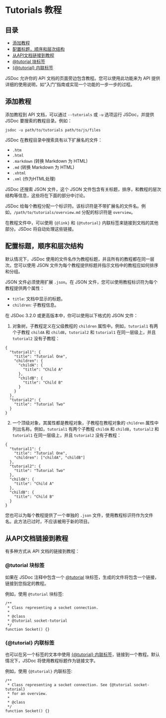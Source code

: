 <!--
title: Tutorials 教程
order: 109
author: yuer
-->

# Tutorials 教程

## 目录

- [添加教程](#添加教程)
- [配置标题，顺序和层次结构](#配置标题，顺序和层次结构)
- [从API文档链接到教程](#从API文档链接到教程)
- [@tutorial 块标签](#@tutorial-块标签)
- [{@tutorial} 内联标签](#{@tutorial}-内联标签)

JSDoc 允许你的 API 文档的页面旁边包含教程。您可以使用此功能来为 API 提供详细的使用说明，如“入门”指南或实现一个功能的一步一步的过程。

## 添加教程

添加教程到 API 文档，可以通过 `--tutorials` 或 `-u` 选项运行 JSDoc，并提供 JSDoc 要搜索的教程目录。例如：

```
jsdoc -u path/to/tutorials path/to/js/files
```

JSDoc 在教程目录中搜索具有以下扩展名的文件：

- `.htm`
- `.html`
- `.markdown` (转换 Markdown 为 HTML)
- `.md` (转换 Markdown 为 HTML)
- `.xhtml`
- `.xml` (作为HTML处理)

JSDoc 还搜索 JSON 文件，这个 JSON 文件包含有关标题，排序，和教程的层次结构等信息，这些将在下面的部分中讨论。

JSDoc 给每个教程分配一个标识符。该标识符是不带扩展名的文件名。例如，`/path/to/tutorials/overview.md` 分配的标识符是 `overview`。

在教程文件中，可以使用 `{@link}` 和 `{@tutorial}` 内联标签来链接到文档的其他部分。JSDoc 将自动处理这些链接。

## 配置标题，顺序和层次结构

默认情况下，JSDoc 使用的文件名作为教程标题，并且所有的教程都在同一层次。您可以使用 JSON 文件为每个教程提供标题并指示文档中的教程应如何排序和分组。

JSON 文件必须使用扩展 `.json`。在 JSON 文件，您可以使用教程标识符为每个教程提供两个属性：

- `title`: 文档中显示的标题。
- `children`: 子教程信息。

在 JSDoc 3.2.0 或更高版本中，你可以使用以下格式的 JSON 文件：

1. 对象树，子教程定义在父级教程的 `children` 属性中。例如，`tutorial1` 有两个子教程 `childA` 和 `childB`，`tutorial2` 和 `tutorial1` 在同一层级上，并且 `tutorial2` 没有子教程：

```
{
  "tutorial1": {
    "title": "Tutorial One",
    "children": {
      "childA": {
        "title": "Child A"
      },
      "childB": {
        "title": "Child B"
      }
    }
  },
  "tutorial2": {
    "title": "Tutorial Two"
  }
}
```

2. 一个顶级对象，其属性都是教程对象，子教程在教程对象的 `children` 属性中列出名称。例如，`tutorial1` 有两个子教程 `childA` 和 `childB`，`tutorial2` 和 `tutorial1` 在同一层级上，并且 `tutorial2` 没有子教程：

```
{
  "tutorial1": {
    "title": "Tutorial One",
    "children": ["childA", "childB"]
  },
  "tutorial2": {
    "title": "Tutorial Two"
  },
  "childA": {
    "title": "Child A"
  },
  "childB": {
    "title": "Child B"
  }
}
```

您也可以为每个教程提供了一个单独的 `.json` 文件，使用教程标识符作为文件名。此方法已过时，不应该被用于新的项目。

## 从API文档链接到教程

有多种方式从 API 文档的链接到教程：

### @tutorial 块标签

如果在 JSDoc 注释中包含一个 [@tutorial](./tags-tutorial.md) 块标签，生成的文件将包含一个链接，链接到您指定的教程。

例如，使用 `@tutorial` 块标签:

```
/**
 * Class representing a socket connection.
 *
 * @class
 * @tutorial socket-tutorial
 */
function Socket() {}
```

### {@tutorial} 内联标签

也可以在另一个标签的文本中使用 [{@tutorial} 内联标签](./tags-inline-tutorial.md)，链接到一个教程。默认情况下，JSDoc 将使用教程标题作为链接文字。

例如，使用 `{@tutorial}` 内联标签:

```
/**
 * Class representing a socket connection. See {@tutorial socket-tutorial}
 * for an overview.
 *
 * @class
 */
function Socket() {}
```

